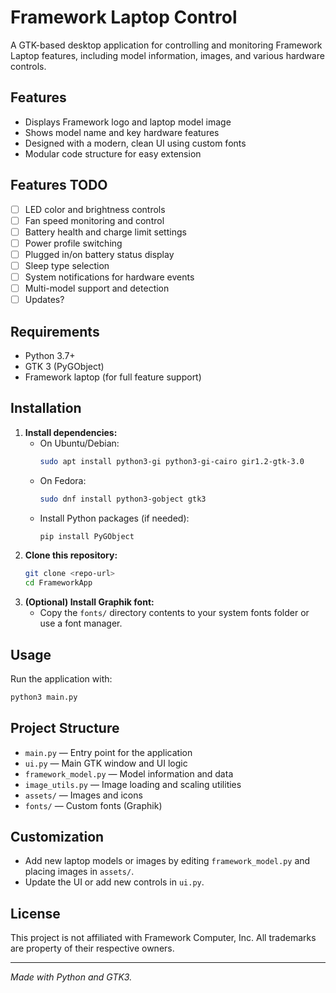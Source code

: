 # Framework Laptop Control

A GTK-based desktop application for controlling and monitoring Framework Laptop features, including model information, images, and various hardware controls.

## Features
- Displays Framework logo and laptop model image
- Shows model name and key hardware features
- Designed with a modern, clean UI using custom fonts
- Modular code structure for easy extension

## Features TODO

- [ ] LED color and brightness controls
- [ ] Fan speed monitoring and control
- [ ] Battery health and charge limit settings
- [ ] Power profile switching
- [ ] Plugged in/on battery status display
- [ ] Sleep type selection
- [ ] System notifications for hardware events
- [ ] Multi-model support and detection
- [ ] Updates?

## Requirements
- Python 3.7+
- GTK 3 (PyGObject)
- Framework laptop (for full feature support)

## Installation
1. **Install dependencies:**
   - On Ubuntu/Debian:
     ```sh
     sudo apt install python3-gi python3-gi-cairo gir1.2-gtk-3.0
     ```
   - On Fedora:
     ```sh
     sudo dnf install python3-gobject gtk3
     ```
   - Install Python packages (if needed):
     ```sh
     pip install PyGObject
     ```
2. **Clone this repository:**
   ```sh
   git clone <repo-url>
   cd FrameworkApp
   ```
3. **(Optional) Install Graphik font:**
   - Copy the `fonts/` directory contents to your system fonts folder or use a font manager.

## Usage
Run the application with:
```sh
python3 main.py
```

## Project Structure
- `main.py` — Entry point for the application
- `ui.py` — Main GTK window and UI logic
- `framework_model.py` — Model information and data
- `image_utils.py` — Image loading and scaling utilities
- `assets/` — Images and icons
- `fonts/` — Custom fonts (Graphik)

## Customization
- Add new laptop models or images by editing `framework_model.py` and placing images in `assets/`.
- Update the UI or add new controls in `ui.py`.

## License
This project is not affiliated with Framework Computer, Inc. All trademarks are property of their respective owners.

---
*Made with Python and GTK3.*
